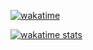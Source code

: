  [![wakatime](https://wakatime.com/badge/user/018ccaed-f2f4-400d-8bb8-c6a5e605381e.svg)](https://wakatime.com/@018ccaed-f2f4-400d-8bb8-c6a5e605381e)

[![wakatime stats](https://github-readme-stats.vercel.app/api/wakatime?username=Enwulf&layout=compact&langs_count=10&hide_title=true&hide=Properties,textmate&bg_color=0d1117&title_color=58a6ff&text_color=c9d1d9&icon_color=79c0ff&border_color=30363d&hide_border=false)]([https://github.com/anuraghazra/github-readme-stats](https://wakatime.com/@018ccaed-f2f4-400d-8bb8-c6a5e605381e))
